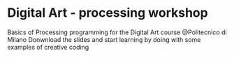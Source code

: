 # Digital Art - processing workshop
Basics of Processing programming for the Digital Art course @Politecnico di Milano
Donwnload the slides and start learning by doing with some examples of creative coding
